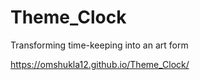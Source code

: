 # Theme_Clock
Transforming time-keeping into an art form

https://omshukla12.github.io/Theme_Clock/
